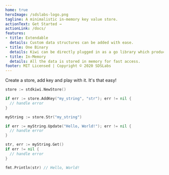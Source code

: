 ```yaml
---
home: true
heroImage: /sdslabs-logo.png
tagline: A minimalistic in-memory key value store.
actionText: Get Started →
actionLink: /docs/
features:
- title: Extendable
  details: Custom data structures can be added with ease.
- title: One Binary
  details: Kiwi can be directly plugged in as a go library which produces one binary for your application.
- title: In-Memory
  details: All the data is stored in memory for fast access.
footer: MIT Licensed | Copyright © 2020 SDSLabs
---
```


Create a store, add key and play with it. It's that easy!

```go
store := stdkiwi.NewStore()

if err := store.AddKey("my_string", "str"); err != nil {
  // handle error
}

myString := store.Str("my_string")

if err := myString.Update("Hello, World!"); err != nil {
  // handle error
}

str, err := myString.Get()
if err != nil {
  // handle error
}

fmt.Println(str) // Hello, World!
```
